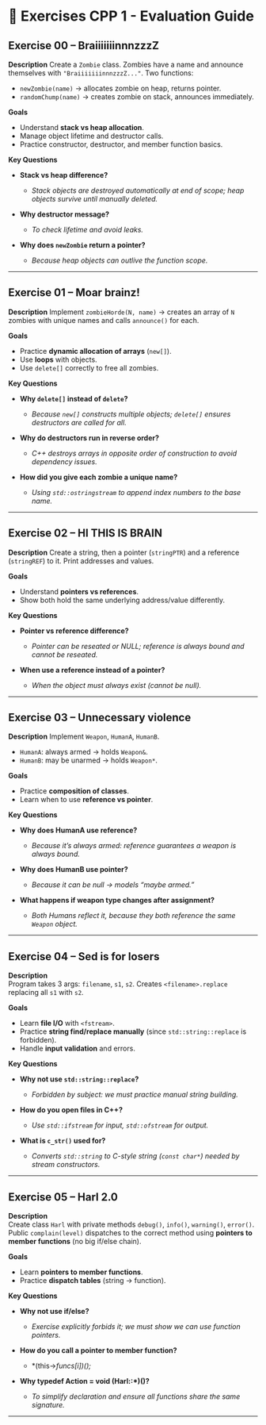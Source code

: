 # 📘  Exercises CPP 1 - Evaluation Guide

## **Exercise 00 – BraiiiiiiinnnzzzZ**

**Description**
Create a `Zombie` class. Zombies have a name and announce themselves with `"BraiiiiiiinnnzzzZ..."`. Two functions:

* `newZombie(name)` → allocates zombie on heap, returns pointer.
* `randomChump(name)` → creates zombie on stack, announces immediately.

**Goals**

* Understand **stack vs heap allocation**.
* Manage object lifetime and destructor calls.
* Practice constructor, destructor, and member function basics.

**Key Questions**

* **Stack vs heap difference?**  
  * *Stack objects are destroyed automatically at end of scope; heap objects survive until manually deleted.*  

* **Why destructor message?**  
  * *To check lifetime and avoid leaks.*  

* **Why does `newZombie` return a pointer?**
  * *Because heap objects can outlive the function scope.*

---

## **Exercise 01 – Moar brainz!**

**Description**
Implement `zombieHorde(N, name)` → creates an array of `N` zombies with unique names and calls `announce()` for each.

**Goals**

* Practice **dynamic allocation of arrays** (`new[]`).
* Use **loops** with objects.
* Use `delete[]` correctly to free all zombies.

**Key Questions**

* **Why `delete[]` instead of `delete`?**  

  * *Because `new[]` constructs multiple objects; `delete[]` ensures destructors are called for all.*  

* **Why do destructors run in reverse order?**

  * *C++ destroys arrays in opposite order of construction to avoid dependency issues.*   

* **How did you give each zombie a unique name?**

  * *Using `std::ostringstream` to append index numbers to the base name.*

---

## **Exercise 02 – HI THIS IS BRAIN**

**Description**
Create a string, then a pointer (`stringPTR`) and a reference (`stringREF`) to it. Print addresses and values.

**Goals**

* Understand **pointers vs references**.
* Show both hold the same underlying address/value differently.

**Key Questions**

* **Pointer vs reference difference?**

  * *Pointer can be reseated or NULL; reference is always bound and cannot be reseated.*  

* **When use a reference instead of a pointer?**
  * *When the object must always exist (cannot be null).*

---

## **Exercise 03 – Unnecessary violence**

**Description**
Implement `Weapon`, `HumanA`, `HumanB`.

* `HumanA`: always armed → holds `Weapon&`.
* `HumanB`: may be unarmed → holds `Weapon*`.

**Goals**

* Practice **composition of classes**.
* Learn when to use **reference vs pointer**.

**Key Questions**

* **Why does HumanA use reference?**

  * *Because it’s always armed: reference guarantees a weapon is always bound.*  
* **Why does HumanB use pointer?**  

  * *Because it can be null → models “maybe armed.”*
* **What happens if weapon type changes after assignment?**  

  * *Both Humans reflect it, because they both reference the same `Weapon` object.*

---

## **Exercise 04 – Sed is for losers**

**Description**  
Program takes 3 args: `filename`, `s1`, `s2`. Creates `<filename>.replace` replacing all `s1` with `s2`.  

**Goals**  

* Learn **file I/O** with `<fstream>`.  
* Practice **string find/replace manually** (since `std::string::replace` is forbidden).   
* Handle **input validation** and errors.  

**Key Questions**

* **Why not use `std::string::replace`?**  

  * *Forbidden by subject: we must practice manual string building.*  
* **How do you open files in C++?**  

  * *Use `std::ifstream` for input, `std::ofstream` for output.*  
* **What is `c_str()` used for?**  

  * *Converts `std::string` to C-style string (`const char*`) needed by stream constructors.*  

---

## **Exercise 05 – Harl 2.0**

**Description**  
Create class `Harl` with private methods `debug()`, `info()`, `warning()`, `error()`.  
Public `complain(level)` dispatches to the correct method using **pointers to member functions** (no big if/else chain).  

**Goals**

* Learn **pointers to member functions**.  
* Practice **dispatch tables** (string → function).  

**Key Questions**  

* **Why not use if/else?**  

  * *Exercise explicitly forbids it; we must show we can use function pointers.*  
* **How do you call a pointer to member function?**  

  * \*(this->*funcs\[i])();*  
* **Why typedef Action = void (Harl::\*)()?**  

  * *To simplify declaration and ensure all functions share the same signature.*  

---


